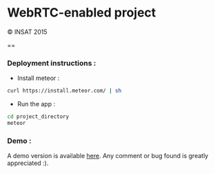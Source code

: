 # WebRTC-enabled project
© INSAT 2015

==

### Deployment instructions :

 * Install meteor :
```sh
curl https://install.meteor.com/ | sh
```
 * Run the app :

```sh
cd project_directory
meteor
```

### Demo :

A demo version is available [here](utmd7CZAYL5Ze378L.meteor.com). Any comment or bug found is greatly appreciated :).


